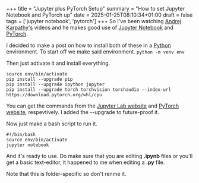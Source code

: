 +++
title = "Jupyter plus PyTorch Setup"
summary = "How to set Jupyter Notebook and PyTorch up"
date = 2025-01-25T08:10:34+01:00
draft = false
tags = ['jupyter notebook', 'pytorch']
+++
So I've been watching [Andrej Karpathy's](https://www.youtube.com/@AndrejKarpathy) videos and he makes good use of [Jupyter Notebook](https://jupyter.org/) and [PyTorch](https://pytorch.org/).

I decided to make a post on how to install both of these in a [Python](https://www.python.org/downloads/) environment.
To start off we make said environment.
`python -m venv env`

Then just adtivate it and install everything.
```
source env/bin/activate
pip install --upgrade pip
pip install --upgrade ipython jupyter
pip install --upgrade torch torchvision torchaudio --index-url https://download.pytorch.org/whl/cpu
```
You can get the commands from the [Jupyter Lab website](https://jupyter.org/install) and [PyTorch website](https://pytorch.org/get-started/locally/), respevtively.
I added the --upgrade to future-proof it.

Now just make a bash script to run it.
```
#!/bin/bash
source env/bin/activate
jupyter notebook
```
And it's ready to use. Do make sure that you are editing **.ipynb** files or you'll get a basic text-editor, it happened to me when editing a **.py** file.

Note that this is folder-specific so don't renme it.
